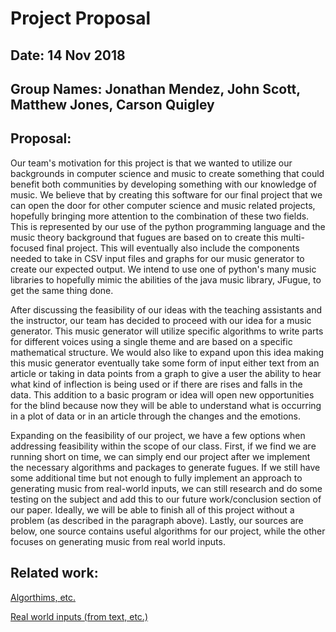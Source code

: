 # Project Proposal

## Date: 14 Nov 2018
## Group Names: Jonathan Mendez, John Scott, Matthew Jones, Carson Quigley

## Proposal:

Our team's motivation for this project is that we wanted to utilize our backgrounds
in computer science and music to create something that could benefit both communities
by developing something with our knowledge of music. We believe that by creating
this software for our final project that we can open the door for other computer
science and music related projects, hopefully bringing more attention to the combination
of these two fields. This is represented by our use of the python programming language
and the music theory background that fugues are based on to create this multi-focused
final project. This will eventually also include the components needed to take in
CSV input files and graphs for our music generator to create our expected output.
We intend to use one of python's many music libraries to hopefully mimic the abilities
of the java music library, JFugue, to get the same thing done.

After discussing the feasibility of our ideas with the teaching assistants and
the instructor, our team has decided to proceed with our idea for a music
generator. This music generator will utilize specific algorithms to write parts
for different voices using a single theme and are based on a specific mathematical
structure. We would also like to expand upon this idea making this music generator
eventually take some form of input either text from an article or taking in data
points from a graph to give a user the ability to hear what kind of inflection
is being used or if there are rises and falls in the data. This addition to a
basic program or idea will open new opportunities for the blind because now they
will be able to understand what is occurring in a plot of data or in an article
through the changes and the emotions.

Expanding on the feasibility of our project, we have a few options when addressing
feasibility within the scope of our class. First, if we find we are running short
on time, we can simply end our project after we implement the necessary algorithms
and packages to generate fugues. If we still have some additional time but not enough
to fully implement an approach to generating music from real-world inputs, we can
still research and do some testing on the subject and add this to our future
work/conclusion section of our paper. Ideally, we will be able to finish all of
this project without a problem (as described in the paragraph above). Lastly, our
sources are below, one source contains useful algorithms for our project, while the
other focuses on generating music from real world inputs.

## Related work:

[Algorthims, etc.](https://arxiv.org/pdf/1709.06298.pdf)

[Real world inputs (from text, etc.)](http://axon.cs.byu.edu/ICCC2015proceedings/9.2Scirea.pdf)
